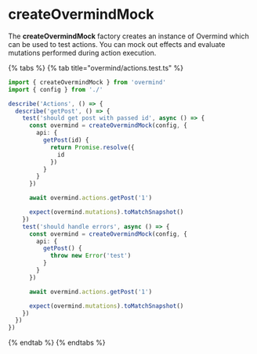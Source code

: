 # createOvermindMock

The **createOvermindMock** factory creates an instance of Overmind which can be used to test actions. You can mock out effects and evaluate mutations performed during action execution.

{% tabs %}
{% tab title="overmind/actions.test.ts" %}
```typescript
import { createOvermindMock } from 'overmind'
import { config } from './'

describe('Actions', () => {
  describe('getPost', () => {
    test('should get post with passed id', async () => {
      const overmind = createOvermindMock(config, {
        api: {
          getPost(id) {
            return Promise.resolve({
              id
            })
          }
        }
      })

      await overmind.actions.getPost('1')

      expect(overmind.mutations).toMatchSnapshot()
    })
    test('should handle errors', async () => {
      const overmind = createOvermindMock(config, {
        api: {
          getPost() {
            throw new Error('test')
          }
        }
      })

      await overmind.actions.getPost('1')

      expect(overmind.mutations).toMatchSnapshot()
    })
  })
})
```
{% endtab %}
{% endtabs %}



